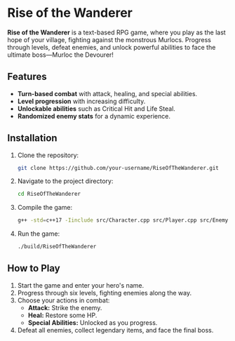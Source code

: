 # Rise of the Wanderer

**Rise of the Wanderer** is a text-based RPG game, where you play as the last hope of your village, fighting against the monstrous Murlocs. Progress through levels, defeat enemies, and unlock powerful abilities to face the ultimate boss—Murloc the Devourer!

## Features
- **Turn-based combat** with attack, healing, and special abilities.
- **Level progression** with increasing difficulty.
- **Unlockable abilities** such as Critical Hit and Life Steal.
- **Randomized enemy stats** for a dynamic experience.

## Installation
1. Clone the repository:
   ```sh
   git clone https://github.com/your-username/RiseOfTheWanderer.git
   ```
2. Navigate to the project directory:
   ```sh
   cd RiseOfTheWanderer
   ```
3. Compile the game:
   ```sh
   g++ -std=c++17 -Iinclude src/Character.cpp src/Player.cpp src/Enemy.cpp src/Game.cpp src/main.cpp -o build/RiseOfTheWanderer
   ```
4. Run the game:
   ```sh
   ./build/RiseOfTheWanderer
   ```

## How to Play
1. Start the game and enter your hero's name.
2. Progress through six levels, fighting enemies along the way.
3. Choose your actions in combat:
   - **Attack:** Strike the enemy.
   - **Heal:** Restore some HP.
   - **Special Abilities:** Unlocked as you progress.
4. Defeat all enemies, collect legendary items, and face the final boss.
